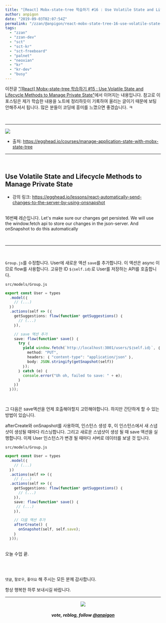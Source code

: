 ```yaml
---
title: "[React] Mobx-state-tree 학습하기 #16 : Use Volatile State and Lifecycle Methods to Manage Private State"
author: anpigon
date: "2019-09-03T02:07:54Z"
permalink: "/zzan/@anpigon/react-mobx-state-tree-16-use-volatile-state-and-lifecycle-methods-to-manage-private-state"
tags:
  - "zzan"
  - "zzan-dev"
  - "sct"
  - "sct-kr"
  - "sct-freeboard"
  - "palnet"
  - "neoxian"
  - "kr"
  - "kr-dev"
  - "busy"
---
```

이전글 ["\[React\] Mobx-state-tree 학습하기 #15 : Use Volatile State and Lifecycle Methods to Manage Private State"](/zzan/@anpigon/react-mobx-state-tree-15-use-volatile-state-and-lifecycle-methods-to-manage-private-state)에서 이어지는 내용입니다. 참고로 이 포스팅은 제가 학습한 내용을 노트에 정리하듯이 기록하여 올리는 글이기 때문에 보팅 안해주셔서 됩니다.  많은 분들이 코딩에 흥미를  느꼈으면 좋겠습니다.  ㅋ

<br>

***

![](https://files.steempeak.com/file/steempeak/anpigon/sYISPibs-E1848CE185A6E18486E185A9E186A820E1848BE185A5E186B9E18482E185B3E186AB20E18483E185B5E1848CE185A1E1848BE185B5E186AB.png)
* 출처: https://egghead.io/courses/manage-application-state-with-mobx-state-tree

***

<br>

## Use Volatile State and Lifecycle Methods to Manage Private State

* 강의 링크: https://egghead.io/lessons/react-automatically-send-changes-to-the-server-by-using-onsnapshot

<br>16번째 레슨입니다. Let's make sure our changes get persisted. We will use the window.fetch api to store our changes in the json-server. And onSnapshot to do this automatically

<br>

***

<br>

`Group.js`를 수정합니다. User에 새로운 액션 `save`를 추가합니다. 이 액션은 async 이므로 flow를 사용합니다. 고유한 ID `$｛self.id｝`로 User를 저장하는 API를 호출합니다.

`src/models/Group.js`
```js
export const User = types
  .model(｛
    // (...)
  ｝)
  .actions(self => (｛
    getSuggestions: flow(function* getSuggestions() ｛
      // (...)
    ｝),

    // save 액션 추가
    save: flow(function* save() ｛
      try ｛
        yield window.fetch(`http://localhost:3001/users/$｛self.id｝`, ｛
          method: "PUT",
          headers: ｛ "content-type": "application/json" ｝,
          body: JSON.stringify(getSnapshot(self))
        ｝);
      ｝ catch (e) ｛
        console.error("Uh oh, failed to save: " + e);
      ｝
    ｝)
  ｝));
```

<br>

그 다음은 save액션을 언제 호출해야할지 고민해야합니다. 하지만 간단하게 할 수 있는 방법이 있습니다.

afterCreate와 onSnapshot를 사용하여, 인스턴스 생성 후, 이 인스턴스에서 새 스냅샷이 생성될 때마다 리스닝합니다. 그리고 새로운 스냅샷이 생성 될 때 save 액션을 실행합니다. 이제 User 인스턴스가 변경 될 때마다 서버로 데이터를 보낼 것 입니다.

`src/models/Group.js`
```js
export const User = types
  .model(｛
    // (...)
  ｝)
  .actions(self => (｛
    // (...)
  .actions(self => (｛
    getSuggestions: flow(function* getSuggestions() ｛
      // (...)
    ｝),
    save: flow(function* save() ｛
     // (...)
    ｝),

    // 다음 액션 추가
    afterCreate() ｛
      onSnapshot(self, self.save);
    ｝
  ｝));
```

<br>오늘 수업 끝.

<br>
<br>

 `댓글`, `팔로우`, `좋아요` 해 주시는 모든 분께 감사합니다.

항상 행복한 하루 보내시길 바랍니다.

*** 

<center><img src='https://steemitimages.com/400x0/https://cdn.steemitimages.com/DQmQmWhMN6zNrLmKJRKhvSScEgWZmpb8zCeE2Gray1krbv6/BC054B6E-6F73-46D0-88E4-C88EB8167037.jpeg'><h5>vote, reblog, follow <a href='https://www.steemzzang.com/@anpigon'>@anpigon</a></h5></center>

 